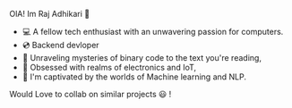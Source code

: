 OlA! Im Raj Adhikari 🌟  

- 💻 A fellow tech enthusiast with an unwavering passion for computers.  
- 💿 Backend devloper
- 🧙 Unraveling mysteries of binary code to the text you're reading,
- 🌌 Obsessed with realms of electronics and IoT,  
- 🤖 I'm captivated by the worlds of Machine learning and NLP.

Would Love to collab on similar projects 😃 !


<!---
r-adhikari97/r-adhikari97 is a ✨ special ✨ repository because its `README.md` (this file) appears on your GitHub profile.
You can click the Preview link to take a look at your changes.
--->
